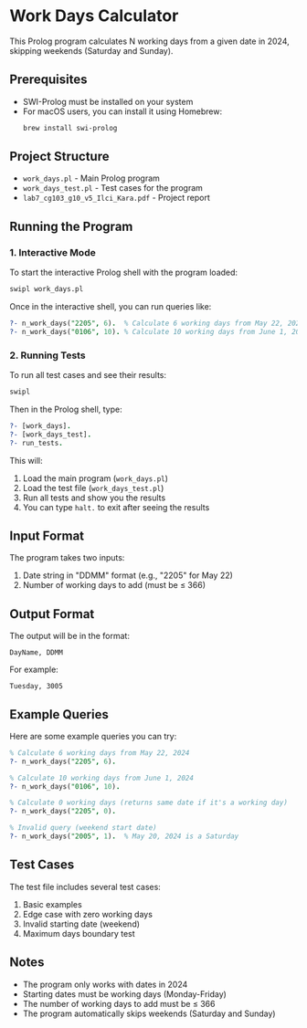 # Work Days Calculator

This Prolog program calculates N working days from a given date in 2024, skipping weekends (Saturday and Sunday).

## Prerequisites

- SWI-Prolog must be installed on your system
- For macOS users, you can install it using Homebrew:
  ```bash
  brew install swi-prolog
  ```

## Project Structure

- `work_days.pl` - Main Prolog program
- `work_days_test.pl` - Test cases for the program
- `lab7_cg103_g10_v5_Ilci_Kara.pdf` - Project report

## Running the Program

### 1. Interactive Mode

To start the interactive Prolog shell with the program loaded:

```bash
swipl work_days.pl
```

Once in the interactive shell, you can run queries like:

```prolog
?- n_work_days("2205", 6).  % Calculate 6 working days from May 22, 2024
?- n_work_days("0106", 10). % Calculate 10 working days from June 1, 2024
```

### 2. Running Tests

To run all test cases and see their results:

```bash
swipl
```

Then in the Prolog shell, type:

```prolog
?- [work_days].
?- [work_days_test].
?- run_tests.
```

This will:

1. Load the main program (`work_days.pl`)
2. Load the test file (`work_days_test.pl`)
3. Run all tests and show you the results
4. You can type `halt.` to exit after seeing the results

## Input Format

The program takes two inputs:

1. Date string in "DDMM" format (e.g., "2205" for May 22)
2. Number of working days to add (must be ≤ 366)

## Output Format

The output will be in the format:

```
DayName, DDMM
```

For example:

```
Tuesday, 3005
```

## Example Queries

Here are some example queries you can try:

```prolog
% Calculate 6 working days from May 22, 2024
?- n_work_days("2205", 6).

% Calculate 10 working days from June 1, 2024
?- n_work_days("0106", 10).

% Calculate 0 working days (returns same date if it's a working day)
?- n_work_days("2205", 0).

% Invalid query (weekend start date)
?- n_work_days("2005", 1).  % May 20, 2024 is a Saturday
```

## Test Cases

The test file includes several test cases:

1. Basic examples
2. Edge case with zero working days
3. Invalid starting date (weekend)
4. Maximum days boundary test

## Notes

- The program only works with dates in 2024
- Starting dates must be working days (Monday-Friday)
- The number of working days to add must be ≤ 366
- The program automatically skips weekends (Saturday and Sunday)

